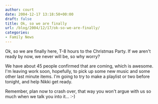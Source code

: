 ```yaml
---
author: court
date: 2004-12-17 13:18:50+00:00
draft: false
title: Ok, so we are finally
url: /blog/2004/12/17/ok-so-we-are-finally/
categories:
- Family News
---
```


Ok, so we are finally here, T-8 hours to the Christmas Party.  If we aren't ready by now, we never will be, so why worry?

We have about 45 people confirmed that are coming, which is awesome. I'm leaving work soon, hopefully, to pick up some new music and some other last minute items. I'm going to try to make a playlist or two before tonight, and help Nikki get ready.

Remember, plan now to crash over, that way you won't argue with us so much when we talk you into it...  :-)
